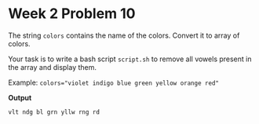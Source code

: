 # Week 2 Problem 10

The string ` colors ` contains the name of the colors.
Convert it to array of colors.

Your task is to write a bash script ` script.sh ` to remove all vowels present in the array and display them.

Example: ` colors="violet indigo blue green yellow orange red" `

**Output**

```
vlt ndg bl grn yllw rng rd
```
